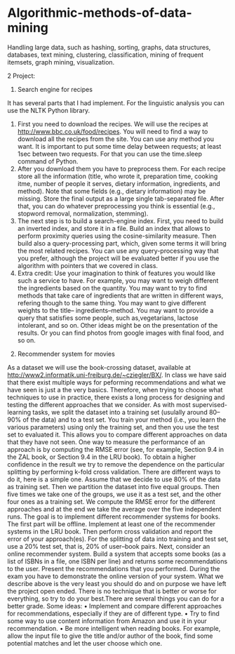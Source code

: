 # Algorithmic-methods-of-data-mining
Handling large data, such as hashing, sorting, graphs, data structures, databases, text mining, clustering, classification, mining of frequent itemsets, graph mining, visualization.

2 Project:

1) Search engine for recipes

It has several parts that I had implement. For the linguistic analysis you can use the NLTK Python library.
1. First you need to download the recipes. We will use the recipes at http://www.bbc.co.uk/food/recipes.
You will need to find a way to download all the recipes from the site. You can use any method
you want. It is important to put some time delay between requests; at least 1sec between two
requests. For that you can use the time.sleep command of Python.
2. After you download them you have to preprocess them. For each recipe store all the information (title, who wrote it, preparation time, cooking itme, number of people it serves, dietary
information, ingredients, and method). Note that some fields (e.g., dietary information)
may be missing. Store the final output as a large single tab-separated file. After that, you
can do whatever preprocessing you think is essential (e.g., stopword removal, normalization,
stemming).
3. The next step is to build a search-engine index. First, you need to build an inverted index,
and store it in a file. Build an index that allows to perform proximity queries using the
cosine-similarity measure. Then build also a query-processing part, which, given some terms
it will bring the most related recipes. You can use any query-processing way that you prefer,
although the project will be evaluated better if you use the algorithm with pointers that we
covered in class.
4. Extra credit: Use your imagination to think of features you would like such a service to
have. For example, you may want to weigh different the ingredients based on the quantity.
You may want to try to find methods that take care of ingredients that are written in different
ways, refering though to the same thing. You may want to give different weights to the title–
ingredients–method. You may want to provide a query that satisfies some people, such as,vegetarians, lactose intolerant, and so on. Other ideas might be on the presentation of the
results. Or you can find photos from google images with final food, and so on.

2) Recommender system for movies

As a dataset we will use the book-crossing dataset, available at http://www2.informatik.uni-freiburg.de/~cziegler/BX/.
In class we have said that there exist multiple ways for peforming recommendations and what
we have seen is just a the very basics. Therefore, when trying to choose what techniques to use
in practice, there exists a long process for designing and testing the different approaches that we
consider.
As with most supervised-learning tasks, we split the dataset into a training set (usulally around
80–90% of the data) and to a test set. You train your method (i.e., you learn the various parameters)
using only the training set, and then you use the test set to evaluated it. This allows you to compare
different approaches on data that they have not seen. One way to measure the performance of an
approach is by computing the RMSE error (see, for example, Section 9.4 in the ZAL book, or
Section 9.4 in the LRU book).
To obtain a higher confidence in the result we try to remove the dependence on the particular
splitting by performing k-fold cross validation. There are different ways to do it, here is a simple
one. Assume that we decide to use 80% of the data as training set. Then we partition the dataset
into five equal groups. Then five times we take one of the groups, we use it as a test set, and the
other four ones as a training set. We compute the RMSE error for the different approaches and at
the end we take the average over the five independent runs.
The goal is to implement different recommender systems for books. The first part will be
offline. Implement at least one of the recommender systems in the LRU book. Then perform cross
validation and report the error of your approach(es). For the splitting of data into training and
test set, use a 20% test set, that is, 20% of user–book pairs.
Next, consider an online recommender system. Build a system that accepts some books (as a
list of ISBNs in a file, one ISBN per line) and returns some recommendations to the user. Present
the recommendations that you performed. During the exam you have to demonstrate the online
version of your system.
What we describe above is the very least you should do and on purpose we have left the project
open ended. There is no technique that is better or worse for everything, so try to do your best.There are several things you can do for a better grade. Some ideas:
• Implement and compare different approaches for recommendations, especially if they are of
different type.
• Try to find some way to use content information from Amazon and use it in your recommendation.
• Be more intelligent when reading books. For example, allow the input file to give the title
and/or author of the book, find some potential matches and let the user choose which one.
